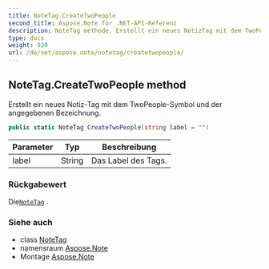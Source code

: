 ```yaml
---
title: NoteTag.CreateTwoPeople
second_title: Aspose.Note für .NET-API-Referenz
description: NoteTag methode. Erstellt ein neues NotizTag mit dem TwoPeopleSymbol und der angegebenen Bezeichnung.
type: docs
weight: 920
url: /de/net/aspose.note/notetag/createtwopeople/
---
```

## NoteTag.CreateTwoPeople method

Erstellt ein neues Notiz-Tag mit dem TwoPeople-Symbol und der angegebenen Bezeichnung.

```csharp
public static NoteTag CreateTwoPeople(string label = "")
```

| Parameter | Typ | Beschreibung |
| --- | --- | --- |
| label | String | Das Label des Tags. |

### Rückgabewert

Die[`NoteTag`](../) .

### Siehe auch

* class [NoteTag](../)
* namensraum [Aspose.Note](../../notetag/)
* Montage [Aspose.Note](../../../)



